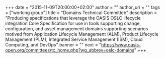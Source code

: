 +++
date = "2015-11-09T20:00:00+02:00"
author = ""
author_uri = ""
tags = ["working group"]
title = "Domains Technical Committee"
description = "Producing specifications that leverage the OASIS OSLC lifecycle integration Core Specification for use in tools supporting change, configuration, and asset management domains supporting scenarios motived from Application Lifecycle Management (ALM), Product Lifecycle Management (PLM), Integrated Service Management (ISM), Cloud Computing, and DevOps"
banner = ""
next = "https://www.oasis-open.org/committees/tc_home.php?wg_abbrev=oslc-domains"
+++

